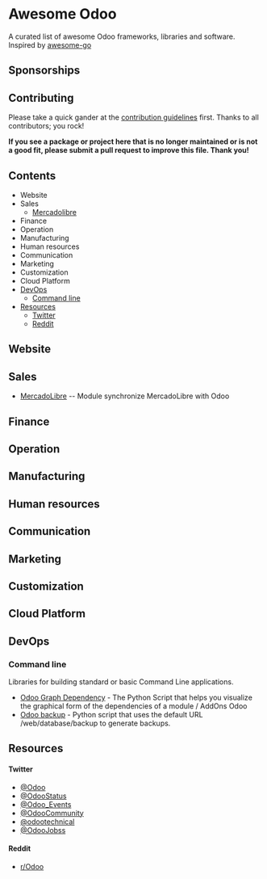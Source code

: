 
# Awesome Odoo 

A curated list of awesome Odoo frameworks, libraries and software. Inspired by [awesome-go](https://github.com/avelino/awesome-go)

## Sponsorships

## Contributing

Please take a quick gander at the [contribution guidelines](CONTRIBUTING.md) first. Thanks to all contributors; you rock!

**If you see a package or project here that is no longer maintained or is not a good fit, please submit a pull request to improve this file. Thank you!**

## Contents
* Website
* Sales
    * [Mercadolibre](#sales)
* Finance
* Operation
* Manufacturing
* Human resources
* Communication
* Marketing
* Customization
* Cloud Platform
* [DevOps](#devops)
    * [Command line](#command-line) 
* [Resources](#resources) 
    * [Twitter](#twitter)
    * [Reddit](#reddit)

## Website

## Sales 

* [MercadoLibre](https://github.com/ctmil/meli_oerp) -- Module synchronize MercadoLibre with Odoo

## Finance 

## Operation 

## Manufacturing 

## Human resources 

## Communication

## Marketing

## Customization

## Cloud Platform

## DevOps

### Command line

Libraries for building standard or basic Command Line applications.

* [Odoo Graph Dependency](https://medium.com/@josehbez/dependencia-gr%C3%A1fica-odoo-e518e8a6ceb9) - The Python Script that helps you visualize the graphical form of the dependencies of a module / AddOns Odoo
* [Odoo backup](https://medium.com/@josehbez/simple-cli-odoo-backup-60d91bc3b9ec) - Python script that uses the default URL /web/database/backup to generate backups.

## Resources

#### Twitter
* [@Odoo](https://twitter.com/Odoo)
* [@OdooStatus](https://twitter.com/OdooStatus)
* [@Odoo_Events](https://twitter.com/Odoo_Events)
* [@OdooCommunity](https://twitter.com/OdooCommunity)
* [@odootechnical](https://twitter.com/odootechnical)
* [@OdooJobss](https://twitter.com/OdooJobss)

#### Reddit
* [r/Odoo](https://www.reddit.com/r/Odoo/)
